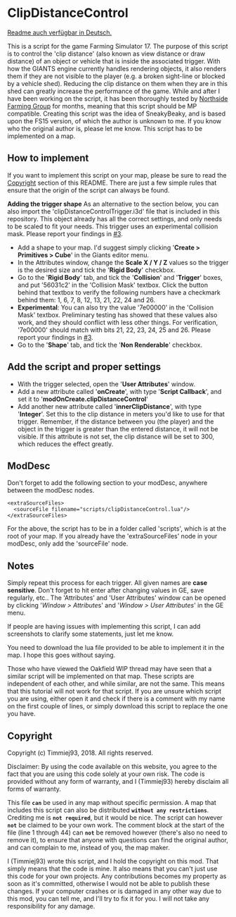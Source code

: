 # ClipDistanceControl

[Readme auch verfügbar in Deutsch.](https://github.com/Timmiej93/clipDistanceControl/blob/master/README_DE.md)

This is a script for the game Farming Simulator 17. The purpose of this script is to control the 'clip distance' (also known as view distance or draw distance) of an object or vehicle that is inside the associated trigger. With how the GIANTS engine currently handles rendering objects, it also renders them if they are not visible to the player (e.g. a broken sight-line or blocked by a vehicle shed). Reducing the clip distance on them when they are in this shed can greatly increase the performance of the game. While and after I have been working on the script, it has been thoroughly tested by [Northside Farming Group](https://www.fs-uk.com/forum/index.php?topic=182644.0) for months, meaning that this script should be MP compatible. Creating this script was the idea of SneakyBeaky, and is based upon the FS15 version, of which the author is unknown to me. If you know who the original author is, please let me know.
This script has to be implemented on a map. 

## How to implement

If you want to implement this script on your map, please be sure to read the [Copyright](#copyright) section of this README. There are just a few simple rules that ensure that the origin of the script can always be found.

**Adding the trigger shape**
As an alternative to the section below, you can also import the 'clipDistanceControlTrigger.i3d' file that is included in this repository. This object already has all the correct settings, and only needs to be scaled to fit your needs. This trigger uses an experimental collision mask. Please report your findings in [#3](../../issues/3).

- Add a shape to your map. I'd suggest simply clicking '**Create > Primitives > Cube**' in the Giants editor menu.
- In the Attributes window, change the **Scale X / Y / Z** values so the trigger is the desired size and tick the '**Rigid Body**' checkbox.
- Go to the '**Rigid Body**' tab, and tick the '**Collision**' and '**Trigger**' boxes, and put '56031c2' in the 'Collision Mask' textbox. Click the button behind that textbox to verify the following numbers have a checkmark behind them: 1, 6, 7, 8, 12, 13, 21, 22, 24 and 26.
-    **Experimental**: You can also try the value '7e00000' in the 'Collision Mask' textbox. Preliminary testing has showed that these values also work, and they should conflict with less other things. For verification, '7e00000' should match with bits 21, 22, 23, 24, 25 and 26. Please report your findings in [#3](../../issues/3).
- Go to the '**Shape**' tab, and tick the '**Non Renderable**' checkbox.

## Add the script and proper settings
- With the trigger selected, open the '**User Attributes**' window.
- Add a new attribute called '**onCreate**', with type '**Script Callback**', and set it to '**modOnCreate.clipDistanceControl**'
- Add another new attribute called '**innerClipDistance**', with type '**Integer**'. Set this to the clip distance in meters you'd like to use for that trigger. Remember, if the distance between you (the player) and the object in the trigger is greater than the entered distance, it will not be visible. If this attribute is not set, the clip distance will be set to 300, which reduces the effect greatly.

## ModDesc
Don't forget to add the following section to your modDesc, anywhere between the modDesc nodes.
```
<extraSourceFiles>
  <sourceFile filename="scripts/clipDistanceControl.lua"/>
</extraSourceFiles>
```
For the above, the script has to be in a folder called 'scripts', which is at the root of your map. If you already have the 'extraSourceFiles' node in your modDesc, only add the 'sourceFile' node.

## Notes
Simply repeat this process for each trigger. All given names are **case sensitive**. Don't forget to hit enter after changing values in GE,  save regularly, etc.. The 'Attributes' and 'User Attributes' window can be opened by clicking '*Window > Attribute*s' and '*Window > User Attributes*' in the GE menu.

If people are having issues with implementing this script, I can add screenshots to clarify some statements, just let me know.

You need to download the lua file provided to be able to implement it in the map. I hope this goes without saying.

Those who have viewed the Oakfield WIP thread may have seen that a similar script will be implemented on that map. These scripts are independent of each other, and while similar, are not the same. This means that this tutorial will not work for that script. If you are unsure which script you are using, either open it and check if there is a comment with my name on the first couple of lines, or simply download this script to replace the one you have.

## Copyright
Copyright (c) Timmiej93, 2018. All rights reserved.

Disclaimer: By using the code available on this website, you agree to the fact that you are using this code solely at your own risk. The code is provided without any form of warranty, and I (Timmiej93) hereby disclaim all forms of warranty.

This file **`can`** be used in any map without specific permission. A map that includes this script can also be distributed **`without any restrictions`**. Crediting me is **`not required`**, but it would be nice. The script can however **`not`** be claimed to be your own work. 
The comment block at the start of the file (line 1 through 44) can **`not`** be removed however (there's also no need to remove it), to ensure that anyone with questions can find the original author, and can complain to me, instead of you, the map maker.

I (Timmiej93) wrote this script, and I hold the copyright on this mod. That simply means that the code is mine. It also means that you can't just use this code for your own projects. Any contributions becomes my property as soon as it's committed, otherwise I would not be able to publish these changes. If your computer crashes or is damaged in any other way due to this mod, you can tell me, and I'll try to fix it for you. I will not take any responsibility for any damage.
